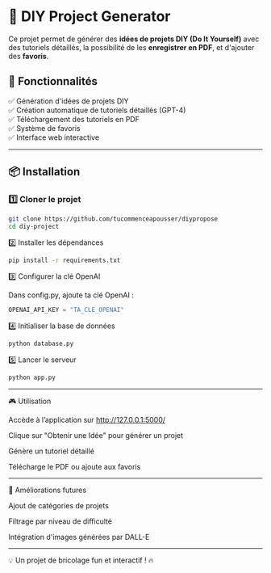 # 🔧 DIY Project Generator

Ce projet permet de générer des **idées de projets DIY (Do It Yourself)** avec des tutoriels détaillés, la possibilité de les **enregistrer en PDF**, et d'ajouter des **favoris**.

## 🚀 Fonctionnalités
✅ Génération d'idées de projets DIY  
✅ Création automatique de tutoriels détaillés (GPT-4)  
✅ Téléchargement des tutoriels en PDF  
✅ Système de favoris  
✅ Interface web interactive  

---

## 📦 Installation

### 1️⃣ Cloner le projet  
```bash
git clone https://github.com/tucommenceapousser/diypropose
cd diy-project
```

2️⃣ Installer les dépendances

```bash
pip install -r requirements.txt
```

3️⃣ Configurer la clé OpenAI

Dans config.py, ajoute ta clé OpenAI :

```python
OPENAI_API_KEY = "TA_CLE_OPENAI"
```

4️⃣ Initialiser la base de données

```bash
python database.py
```

5️⃣ Lancer le serveur

```bash
python app.py
```

---

🎮 Utilisation

Accède à l’application sur http://127.0.0.1:5000/

Clique sur "Obtenir une Idée" pour générer un projet

Génère un tutoriel détaillé

Télécharge le PDF ou ajoute aux favoris



---

📌 Améliorations futures

Ajout de catégories de projets

Filtrage par niveau de difficulté

Intégration d'images générées par DALL-E



---

💡 Un projet de bricolage fun et interactif ! 🔥
